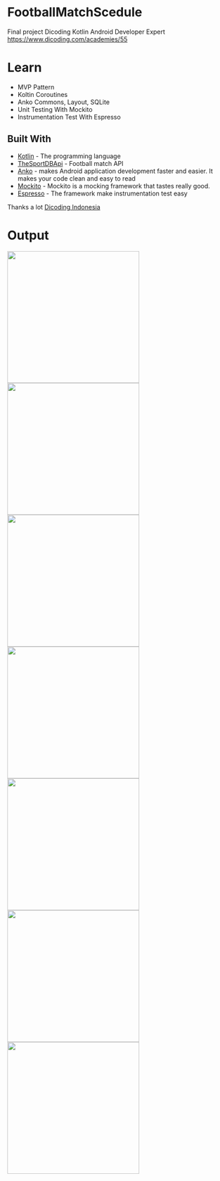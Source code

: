 # FootballMatchScedule
Final project Dicoding Kotlin Android Developer Expert
https://www.dicoding.com/academies/55

# Learn 

* MVP Pattern 
* Koltin Coroutines
* Anko Commons, Layout, SQLite
* Unit Testing With Mockito
* Instrumentation Test With Espresso

## Built With

* [Kotlin](https://kotlinlang.org/) - The programming language 
* [TheSportDBApi](https://www.thesportsdb.com/api.php) - Football match API
* [Anko](https://github.com/Kotlin/anko) -  makes Android application development faster and easier. It makes your code clean and easy to read
* [Mockito](https://site.mockito.org/) - Mockito is a mocking framework that tastes really good.
* [Espresso](https://developer.android.com/training/testing/espresso) - The framework make instrumentation test easy


Thanks a lot [Dicoding Indonesia](https://www.dicoding.com/)

# Output 
<img src="https://user-images.githubusercontent.com/30395764/57217592-3c53d400-701d-11e9-8466-25909f850a6e.png" width=300/>
<img src="https://user-images.githubusercontent.com/30395764/57217192-2b569300-701c-11e9-8ba8-998008c55643.jpg" width=300/>
<img src="https://user-images.githubusercontent.com/30395764/57217192-2b569300-701c-11e9-8ba8-998008c55643.jpg" width=300/>
<img src="https://user-images.githubusercontent.com/30395764/57217193-2bef2980-701c-11e9-8559-3a788e82afd4.jpg" width=300/>
<img src="https://user-images.githubusercontent.com/30395764/57217194-2bef2980-701c-11e9-9432-274ba9a10314.jpg" width=300/>
<img src="https://user-images.githubusercontent.com/30395764/57217196-2bef2980-701c-11e9-96ad-be8d3d5352ae.jpg" width=300/>
<img src="https://user-images.githubusercontent.com/30395764/57217197-2c87c000-701c-11e9-8343-4fac2a3ee064.jpg" width=300/>



